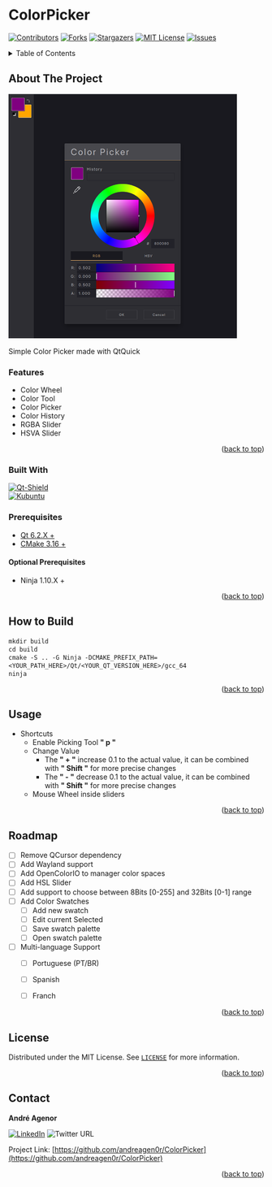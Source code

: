 # ColorPicker

<a name="readme-top"></a>

<!-- PROJECT SHIELDS -->
<!--
*** I'm using markdown "reference style" links for readability.
*** Reference links are enclosed in brackets [ ] instead of parentheses ( ).
*** See the bottom of this document for the declaration of the reference variables
*** for contributors-url, forks-url, etc. This is an optional, concise syntax you may use.
*** https://www.markdownguide.org/basic-syntax/#reference-style-links
-->

[![Contributors][contributors-shield]][contributors-url]
[![Forks][forks-shield]][forks-url]
[![Stargazers][stars-shield]][stars-url]
[![MIT License][license-shield]][license-url] 
[![Issues][issues-shield]][issues-url]


<!-- TABLE OF CONTENTS -->
<details>
  <summary>Table of Contents</summary>
  <ol>
    <li>
      <a href="#about-the-project">About The Project</a>
      <ul>
        <li><a href="#built-with">Built With</a></li>
        <li><a href="#built-with">Prerequisites</a></li>
        <li><a href="#built-with">Optional Prerequisites</a></li>
      </ul>
    </li>
    <li><a href="#usage">How to Build</a></li>
    <li><a href="#usage">Usage</a></li>
    <li><a href="#roadmap">Roadmap</a></li>
    <li><a href="#contributing">Contributing</a></li>
    <li><a href="#license">License</a></li>
    <li><a href="#contact">Contact</a></li>
    <li><a href="#acknowledgments">Acknowledgments</a></li>
  </ol>
</details>


## About The Project

![![Qt Qml Color Picker][product-screenshot]](docs/colorPicker.png)

Simple Color Picker made with QtQuick

### Features
+ Color Wheel
+ Color Tool
+ Color Picker
+ Color History
+ RGBA Slider
+ HSVA Slider

<p align="right">(<a href="#readme-top">back to top</a>)</p>


### Built With  
[![Qt-Shield]][Qt-url]  
[![Kubuntu]][Kubuntu-url]  

### Prerequisites  
+ [Qt 6.2.X +](https://www/qt.io)  
+ [CMake 3.16 +](https://cmake.org/)  

#### Optional Prerequisites  
+ Ninja 1.10.X +
  
<p align="right">(<a href="#readme-top">back to top</a>)</p>


## How to Build
``` shell
mkdir build
cd build
cmake -S .. -G Ninja -DCMAKE_PREFIX_PATH=<YOUR_PATH_HERE>/Qt/<YOUR_QT_VERSION_HERE>/gcc_64
ninja
```
<p align="right">(<a href="#readme-top">back to top</a>)</p>

## Usage

+ Shortcuts  
  + Enable Picking Tool **" p "**
  + Change Value
    +  The **" + "** increase 0.1 to the actual value, it can be combined with **" Shift "** for more precise changes
    +  The **" - "** decrease 0.1 to the actual value, it can be combined with **" Shift "** for more precise changes
  + Mouse Wheel inside sliders

<p align="right">(<a href="#readme-top">back to top</a>)</p>


## Roadmap

- [ ] Remove QCursor dependency
- [ ] Add Wayland support
- [ ] Add OpenColorIO to manager color spaces
- [ ] Add HSL Slider
- [ ] Add support to choose between 8Bits [0-255] and 32Bits [0-1] range
- [ ] Add Color Swatches
    - [ ] Add new swatch
    - [ ] Edit current Selected
    - [ ] Save swatch palette
    - [ ] Open swatch palette
- [ ] Multi-language Support
    - [ ] Portuguese (PT/BR)
    - [ ] Spanish
    - [ ] Franch



<p align="right">(<a href="#readme-top">back to top</a>)</p>


## License

Distributed under the MIT License. See [`LICENSE`][license-url] for more information.

<p align="right">(<a href="#readme-top">back to top</a>)</p>



## Contact

**André Agenor**

[![LinkedIn][linkedin-shield]][linkedin-url]
![Twitter URL](https://img.shields.io/twitter/url?color=1da1f2&logo=twitter&style=for-the-badge&url=https%3A%2F%2Ftwitter.com%2Fandreagenor)

Project Link: [https://github.com/andreagen0r/ColorPicker](https://github.com/andreagen0r/ColorPicker)
<p align="right">(<a href="#readme-top">back to top</a>)</p>


<!-- https://www.markdownguide.org/basic-syntax/#reference-style-links -->
[contributors-shield]: https://img.shields.io/github/contributors/andreagen0r/ColorPicker.svg?color=44cc11&style=for-the-badge
[contributors-url]: https://github.com/andreagen0r/ColorPicker/graphs/contributors
[forks-shield]: https://img.shields.io/github/forks/andreagen0r/ColorPicker.svg?color=0075bb&style=for-the-badge
[forks-url]: https://github.com/andreagen0r/ColorPicker/network/members
[stars-shield]: https://img.shields.io/github/stars/andreagen0r/ColorPicker.svg?color=0075bb&style=for-the-badge
[stars-url]: https://github.com/andreagen0r/ColorPicker/stargazers
[issues-shield]: https://img.shields.io/github/issues/andreagen0r/ColorPicker.svg?color=dfb317&style=for-the-badge
[issues-url]: https://github.com/andreagen0r/ColorPicker/issues
[license-shield]: https://img.shields.io/github/license/andreagen0r/ColorPicker.svg?color=97ca00&style=for-the-badge
[license-url]: https://github.com/andreagen0r/ColorPicker/blob/main/LICENSE
[linkedin-shield]: https://img.shields.io/badge/-LinkedIn-black.svg?style=for-the-badge&logo=linkedin&colorB=555
[linkedin-url]: linkedin.com/in/andreagenor
[product-screenshot]: https://img.youtube.com/vi/g_IjqsMMFks/0.jpg
<!-- [Qt-Shield]: https://img.shields.io/badge/-6.4.1-%233ebc4d?style=for-the-badge&logo=Qt -->
[Qt-Shield]: https://img.shields.io/badge/Tested%20with-6.4.1-%233ebc4d?style=for-the-badge&logo=Qt
[Qt-url]: https://www.qt.io
[Kubuntu]: https://img.shields.io/badge/Tested%20with-Kubuntu%2022.04-%230075bb?style=for-the-badge&logo=Kubuntu
[Kubuntu-url]: https://kubuntu.org/





